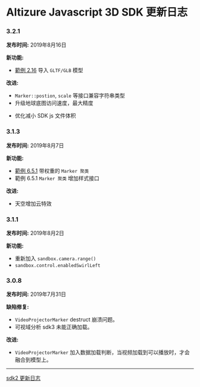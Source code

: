 # Altizure Javascript 3D SDK 更新日志

### 3.2.1
__发布时间:__
2019年8月16日

__新功能:__
+ [範例 2.16](https://altizure.github.io/sdk.examples/2-16-add-gltf/) 导入 `GLTF/GLB` 模型

__改进:__
+ `Marker::postion`, `scale` 等接口兼容字符串类型
+ 升级地球底图访问速度，最大精度
- 优化减小 SDK js 文件体积

### 3.1.3
__发布时间:__
2019年8月7日

__新功能:__
+ [範例 6.5.1](https://altizure.github.io/sdk.examples/6-5-1-cluster-advanced/index.html) 带权重的 `Marker 聚类`
+ 範例 6.5.1 `Marker 聚类` 增加样式接口

__改进:__
+ 天空增加云特效

### 3.1.1
__发布时间:__
2019年8月2日

__新功能:__
+ 重新加入 `sandbox.camera.range()`
+ `sandbox.control.enabledSwirlLeft`

### 3.0.8
__发布时间:__
2019年7月31日

__缺陷修复:__
* `VideoProjectorMarker` destruct 崩溃问题。
* 可视域分析 sdk3 未能正确加载。

__改进:__
* `VideoProjectorMarker` 加入数据加载判断，当视频加载到可以播放时，才会融合到模型上。

______

[sdk2 更新日志](./changelog-zh-v2.md)
